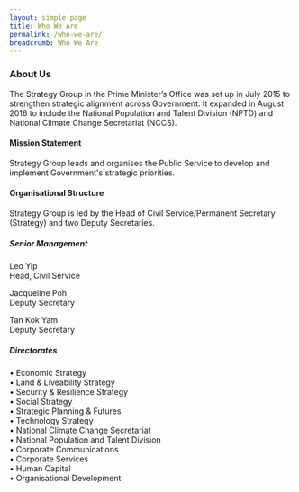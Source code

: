 ```yaml
---
layout: simple-page
title: Who We Are
permalink: /who-we-are/
breadcrumb: Who We Are
---
```


### **About Us**

The Strategy Group in the Prime Minister’s Office was set up in July 2015 to strengthen strategic alignment across Government. It expanded in August 2016 to include the National Population and Talent Division (NPTD) and National Climate Change Secretariat (NCCS).

#### Mission Statement
Strategy Group leads and organises the Public Service to develop and implement Government's strategic priorities. <br   />

#### Organisational Structure
Strategy Group is led by the Head of Civil Service/Permanent Secretary (Strategy) and two Deputy Secretaries. 

##### Senior Management 
Leo Yip<br  />
Head, Civil Service

Jacqueline Poh<br  />
Deputy Secretary

Tan Kok Yam<br  />
Deputy Secretary

##### Directorates 
•	Economic Strategy<br  />
•	Land & Liveability Strategy<br  />
•	Security & Resilience Strategy<br  />
•	Social Strategy<br  />
•	Strategic Planning & Futures<br  />
•	Technology Strategy<br  />
•	National Climate Change Secretariat<br  />
•	National Population and Talent Division<br  />
•	Corporate Communications<br  />
•	Corporate Services<br  />
•	Human Capital<br  />
•	Organisational Development<br  />
